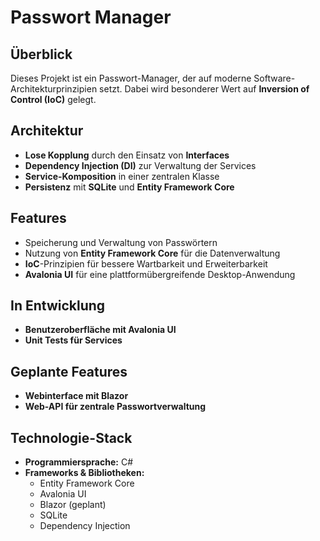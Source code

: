 # Passwort Manager

## Überblick

Dieses Projekt ist ein Passwort-Manager, der auf moderne Software-Architekturprinzipien setzt. Dabei wird besonderer Wert auf **Inversion of Control (IoC)** gelegt. 

## Architektur

- **Lose Kopplung** durch den Einsatz von **Interfaces**
- **Dependency Injection (DI)** zur Verwaltung der Services
- **Service-Komposition** in einer zentralen Klasse
- **Persistenz** mit **SQLite** und **Entity Framework Core**

## Features

- Speicherung und Verwaltung von Passwörtern
- Nutzung von **Entity Framework Core** für die Datenverwaltung 
- **IoC**-Prinzipien für bessere Wartbarkeit und Erweiterbarkeit
- **Avalonia UI** für eine plattformübergreifende Desktop-Anwendung

## In Entwicklung

- **Benutzeroberfläche mit Avalonia UI**
- **Unit Tests für Services**

## Geplante Features

- **Webinterface mit Blazor**
- **Web-API für zentrale Passwortverwaltung**

## Technologie-Stack

- **Programmiersprache:** C#
- **Frameworks & Bibliotheken:**
  - Entity Framework Core
  - Avalonia UI
  - Blazor (geplant)
  - SQLite
  - Dependency Injection
